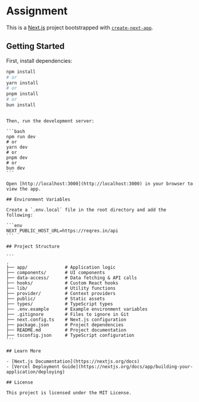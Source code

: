 # Assignment

This is a [Next.js](https://nextjs.org) project bootstrapped with [`create-next-app`](https://nextjs.org/docs/app/api-reference/cli/create-next-app).

## Getting Started

First, install dependencies:

```bash
npm install
# or
yarn install
# or
pnpm install
# or
bun install
```

````

Then, run the development server:

```bash
npm run dev
# or
yarn dev
# or
pnpm dev
# or
bun dev
```

Open [http://localhost:3000](http://localhost:3000) in your browser to view the app.

## Environment Variables

Create a `.env.local` file in the root directory and add the following:

```env
NEXT_PUBLIC_HOST_URL=https://reqres.in/api
```

## Project Structure

```
.
├── app/              # Application logic
├── components/       # UI components
├── data-access/      # Data fetching & API calls
├── hooks/            # Custom React hooks
├── lib/              # Utility functions
├── provider/         # Context providers
├── public/           # Static assets
├── types/            # TypeScript types
├── .env.example      # Example environment variables
├── .gitignore        # Files to ignore in Git
├── next.config.ts    # Next.js configuration
├── package.json      # Project dependencies
├── README.md         # Project documentation
├── tsconfig.json     # TypeScript configuration
```

## Learn More

- [Next.js Documentation](https://nextjs.org/docs)
- [Vercel Deployment Guide](https://nextjs.org/docs/app/building-your-application/deploying)

## License

This project is licensed under the MIT License.
````
